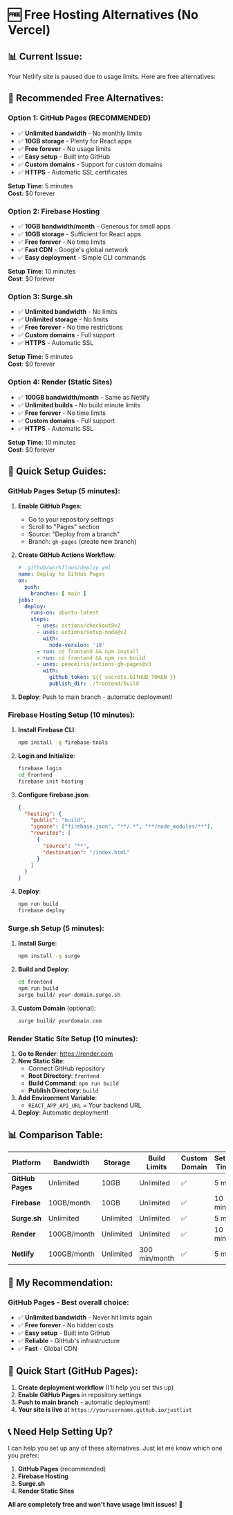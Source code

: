 # 🆓 Free Hosting Alternatives (No Vercel)

## 📊 **Current Issue:**
Your Netlify site is paused due to usage limits. Here are free alternatives:

## 🎯 **Recommended Free Alternatives:**

### **Option 1: GitHub Pages (RECOMMENDED)**
- ✅ **Unlimited bandwidth** - No monthly limits
- ✅ **10GB storage** - Plenty for React apps
- ✅ **Free forever** - No usage limits
- ✅ **Easy setup** - Built into GitHub
- ✅ **Custom domains** - Support for custom domains
- ✅ **HTTPS** - Automatic SSL certificates

**Setup Time**: 5 minutes  
**Cost**: $0 forever

### **Option 2: Firebase Hosting**
- ✅ **10GB bandwidth/month** - Generous for small apps
- ✅ **10GB storage** - Sufficient for React apps
- ✅ **Free forever** - No time limits
- ✅ **Fast CDN** - Google's global network
- ✅ **Easy deployment** - Simple CLI commands

**Setup Time**: 10 minutes  
**Cost**: $0 forever

### **Option 3: Surge.sh**
- ✅ **Unlimited bandwidth** - No limits
- ✅ **Unlimited storage** - No limits
- ✅ **Free forever** - No time restrictions
- ✅ **Custom domains** - Full support
- ✅ **HTTPS** - Automatic SSL

**Setup Time**: 5 minutes  
**Cost**: $0 forever

### **Option 4: Render (Static Sites)**
- ✅ **100GB bandwidth/month** - Same as Netlify
- ✅ **Unlimited builds** - No build minute limits
- ✅ **Free forever** - No time limits
- ✅ **Custom domains** - Full support
- ✅ **HTTPS** - Automatic SSL

**Setup Time**: 10 minutes  
**Cost**: $0 forever

## 🚀 **Quick Setup Guides:**

### **GitHub Pages Setup (5 minutes):**

1. **Enable GitHub Pages**:
   - Go to your repository settings
   - Scroll to "Pages" section
   - Source: "Deploy from a branch"
   - Branch: `gh-pages` (create new branch)

2. **Create GitHub Actions Workflow**:
   ```yaml
   # .github/workflows/deploy.yml
   name: Deploy to GitHub Pages
   on:
     push:
       branches: [ main ]
   jobs:
     deploy:
       runs-on: ubuntu-latest
       steps:
         - uses: actions/checkout@v2
         - uses: actions/setup-node@v2
           with:
             node-version: '18'
         - run: cd frontend && npm install
         - run: cd frontend && npm run build
         - uses: peaceiris/actions-gh-pages@v3
           with:
             github_token: ${{ secrets.GITHUB_TOKEN }}
             publish_dir: ./frontend/build
   ```

3. **Deploy**: Push to main branch - automatic deployment!

### **Firebase Hosting Setup (10 minutes):**

1. **Install Firebase CLI**:
   ```bash
   npm install -g firebase-tools
   ```

2. **Login and Initialize**:
   ```bash
   firebase login
   cd frontend
   firebase init hosting
   ```

3. **Configure firebase.json**:
   ```json
   {
     "hosting": {
       "public": "build",
       "ignore": ["firebase.json", "**/.*", "**/node_modules/**"],
       "rewrites": [
         {
           "source": "**",
           "destination": "/index.html"
         }
       ]
     }
   }
   ```

4. **Deploy**:
   ```bash
   npm run build
   firebase deploy
   ```

### **Surge.sh Setup (5 minutes):**

1. **Install Surge**:
   ```bash
   npm install -g surge
   ```

2. **Build and Deploy**:
   ```bash
   cd frontend
   npm run build
   surge build/ your-domain.surge.sh
   ```

3. **Custom Domain** (optional):
   ```bash
   surge build/ yourdomain.com
   ```

### **Render Static Site Setup (10 minutes):**

1. **Go to Render**: https://render.com
2. **New Static Site**:
   - Connect GitHub repository
   - **Root Directory**: `frontend`
   - **Build Command**: `npm run build`
   - **Publish Directory**: `build`
3. **Add Environment Variable**:
   - `REACT_APP_API_URL` = Your backend URL
4. **Deploy**: Automatic deployment!

## 📊 **Comparison Table:**

| Platform | Bandwidth | Storage | Build Limits | Custom Domain | Setup Time |
|----------|-----------|---------|--------------|---------------|------------|
| **GitHub Pages** | Unlimited | 10GB | Unlimited | ✅ | 5 min |
| **Firebase** | 10GB/month | 10GB | Unlimited | ✅ | 10 min |
| **Surge.sh** | Unlimited | Unlimited | Unlimited | ✅ | 5 min |
| **Render** | 100GB/month | Unlimited | Unlimited | ✅ | 10 min |
| **Netlify** | 100GB/month | Unlimited | 300 min/month | ✅ | 5 min |

## 🎯 **My Recommendation:**

### **GitHub Pages** - Best overall choice:
- ✅ **Unlimited bandwidth** - Never hit limits again
- ✅ **Free forever** - No hidden costs
- ✅ **Easy setup** - Built into GitHub
- ✅ **Reliable** - GitHub's infrastructure
- ✅ **Fast** - Global CDN

## 🚀 **Quick Start (GitHub Pages):**

1. **Create deployment workflow** (I'll help you set this up)
2. **Enable GitHub Pages** in repository settings
3. **Push to main branch** - automatic deployment!
4. **Your site is live** at `https://yourusername.github.io/justlist`

## 📞 **Need Help Setting Up?**

I can help you set up any of these alternatives. Just let me know which one you prefer:

1. **GitHub Pages** (recommended)
2. **Firebase Hosting**
3. **Surge.sh**
4. **Render Static Sites**

**All are completely free and won't have usage limit issues!** 🎉

